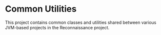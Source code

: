 Common Utilities
===================

This project contains common classes and utilities shared between various JVM-based projects in the
Reconnaissance project.
